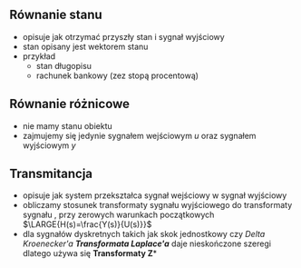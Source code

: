 
## Równanie stanu
- opisuje jak otrzymać przyszły stan i sygnał wyjściowy
- stan opisany jest wektorem stanu
- przykład
	- stan długopisu
	- rachunek bankowy (zez stopą procentową)

## Równanie różnicowe
- nie mamy stanu obiektu
- zajmujemy się jedynie sygnałem wejściowym $u$ oraz sygnałem wyjściowym $y$

## Transmitancja
- opisuje jak system przekształca sygnał wejściowy w sygnał wyjściowy
- obliczamy stosunek transformaty sygnału wyjściowego do transformaty sygnału , przy zerowych warunkach początkowych
	$\LARGE{H(s)=\frac{Y(s)}{U(s)}}$
- dla sygnałów dyskretnych takich jak skok jednostkowy czy *Delta Kroenecker'a* ***Transformata Laplace'a*** daje nieskończone szeregi dlatego używa się **Transformaty Z***
	